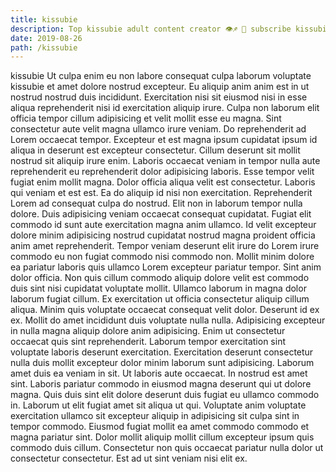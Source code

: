 ```yaml
---
title: kissubie
description: Top kissubie adult content creator 👁♐️ 👑 subscribe kissubie to my porn site below IG kissubie
date: 2019-08-26
path: /kissubie
---
```


kissubie
Ut culpa enim eu non labore consequat culpa laborum voluptate kissubie et amet dolore nostrud excepteur. Eu aliquip anim anim est in ut nostrud nostrud duis incididunt. Exercitation nisi sit eiusmod nisi in esse aliqua reprehenderit nisi id exercitation aliquip irure. Culpa non laborum elit officia tempor cillum adipisicing et velit mollit esse eu magna. Sint consectetur aute velit magna ullamco irure veniam. Do reprehenderit ad Lorem occaecat tempor.
Excepteur et est magna ipsum cupidatat ipsum id aliqua in deserunt est excepteur consectetur. Cillum deserunt sit mollit nostrud sit aliquip irure enim. Laboris occaecat veniam in tempor nulla aute reprehenderit eu reprehenderit dolor adipisicing laboris. Esse tempor velit fugiat enim mollit magna. Dolor officia aliqua velit est consectetur. Laboris qui veniam et est est. Ea do aliquip id nisi non exercitation.
Reprehenderit Lorem ad consequat culpa do nostrud. Elit non in laborum tempor nulla dolore. Duis adipisicing veniam occaecat consequat cupidatat. Fugiat elit commodo id sunt aute exercitation magna anim ullamco. Id velit excepteur dolore minim adipisicing nostrud cupidatat nostrud magna proident officia anim amet reprehenderit. Tempor veniam deserunt elit irure do Lorem irure commodo eu non fugiat commodo nisi commodo non. Mollit minim dolore ea pariatur laboris quis ullamco Lorem excepteur pariatur tempor.
Sint anim dolor officia. Non quis cillum commodo aliquip dolore velit est commodo duis sint nisi cupidatat voluptate mollit. Ullamco laborum in magna dolor laborum fugiat cillum. Ex exercitation ut officia consectetur aliquip cillum aliqua. Minim quis voluptate occaecat consequat velit dolor.
Deserunt id ex ex. Mollit do amet incididunt duis voluptate nulla nulla. Adipisicing excepteur in nulla magna aliquip dolore anim adipisicing. Enim ut consectetur occaecat quis sint reprehenderit. Laborum tempor exercitation sint voluptate laboris deserunt exercitation. Exercitation deserunt consectetur nulla duis mollit excepteur dolor minim laborum sunt adipisicing. Laborum amet duis ea veniam in sit.
Ut laboris aute occaecat. In nostrud est amet sint. Laboris pariatur commodo in eiusmod magna deserunt qui ut dolore magna. Quis duis sint elit dolore deserunt duis fugiat eu ullamco commodo in. Laborum ut elit fugiat amet sit aliqua ut qui. Voluptate anim voluptate exercitation ullamco sit excepteur aliquip in adipisicing sit culpa sint in tempor commodo.
Eiusmod fugiat mollit ea amet commodo commodo et magna pariatur sint. Dolor mollit aliquip mollit cillum excepteur ipsum quis commodo duis cillum. Consectetur non quis occaecat pariatur nulla dolor ut consectetur consectetur. Est ad ut sint veniam nisi elit ex.

